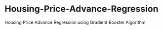 # Housing-Price-Advance-Regression
Housing Price Advance Regression using Gradient Booster Algorithm
